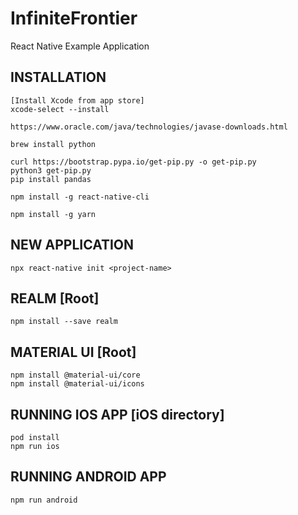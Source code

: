 # InfiniteFrontier
React Native Example Application

## INSTALLATION

	[Install Xcode from app store] 
	xcode-select --install

	https://www.oracle.com/java/technologies/javase-downloads.html

	brew install python

	curl https://bootstrap.pypa.io/get-pip.py -o get-pip.py
	python3 get-pip.py
	pip install pandas

	npm install -g react-native-cli

	npm install -g yarn

## NEW APPLICATION

	npx react-native init <project-name>

## REALM [Root]

	npm install --save realm

## MATERIAL UI [Root]

	npm install @material-ui/core
	npm install @material-ui/icons

## RUNNING IOS APP [iOS directory]

	pod install
	npm run ios

## RUNNING ANDROID APP

	npm run android

